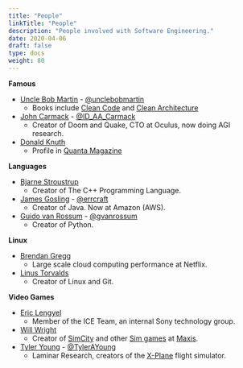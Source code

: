```yaml
---
title: "People"
linkTitle: "People"
description: "People involved with Software Engineering."
date: 2020-04-06
draft: false
type: docs
weight: 80
---
```


**Famous**
* [Uncle Bob Martin](http://cleancoder.com/products) - [@unclebobmartin](https://twitter.com/unclebobmartin)
  * Books include [Clean Code](https://www.amazon.com/Clean-Code-Handbook-Software-Craftsmanship/dp/0132350882) and [Clean Architecture](https://www.amazon.com/Clean-Architecture-Craftsmans-Software-Structure/dp/0134494164)
* [John Carmack](https://en.wikipedia.org/wiki/John_Carmack) - [@ID_AA_Carmack](https://twitter.com/ID_AA_Carmack)
  * Creator of Doom and Quake, CTO at Oculus, now doing AGI research.
* [Donald Knuth](https://www-cs-faculty.stanford.edu/~knuth/)
  * Profile in [Quanta Magazine](https://www.quantamagazine.org/computer-scientist-donald-knuth-cant-stop-telling-stories-20200416/)

**Languages**
* [Bjarne Stroustrup](http://www.stroustrup.com/)
  * Creator of The C++ Programming Language.
* [James Gosling](http://nighthacks.com/jag/bio/index.html) - [@errcraft](https://twitter/errcraft)
  * Creator of Java. Now at Amazon (AWS).
* [Guido van Rossum](https://en.wikipedia.org/wiki/Guido_van_Rossum) - [@gvanrossum](https://twitter/gvanrossum)
  * Creator of Python.

**Linux**

* [Brendan Gregg](http://www.brendangregg.com/)
  * Large scale cloud computing performance at Netflix.
* [Linus Torvalds](https://en.wikipedia.org/wiki/Linus_Torvalds)
  * Creator of Linux and Git.

**Video Games**

* [Eric Lengyel](http://www.terathon.com/lengyel/)
  * Member of the ICE Team, an internal Sony technology group.
* [Will Wright](https://en.wikipedia.org/wiki/Will_Wright_(game_designer))
  * Creator of [SimCity](https://www.ea.com/games/simcity/simcity) and other [Sim games](https://www.ea.com/games/simcity) at [Maxis](https://www.ea.com/studios/maxis).
* [Tyler Young](https://tylerayoung.com/about/) - [@TylerAYoung](https://twitter.com/TylerAYoung)
  * Laminar Research, creators of the [X-Plane](https://www.x-plane.com/) flight simulator.
